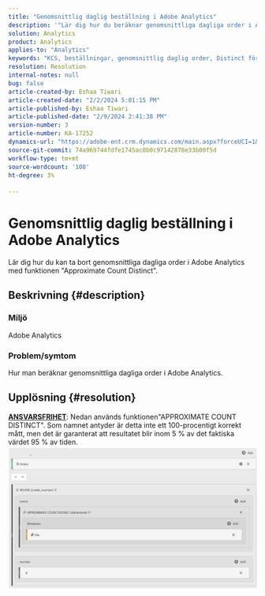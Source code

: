 ```yaml
---
title: "Genomsnittlig daglig beställning i Adobe Analytics"
description: '"Lär dig hur du beräknar genomsnittliga dagliga order i Adobe Analytics med funktionen "Approximate Count Distinct"."'
solution: Analytics
product: Analytics
applies-to: "Analytics"
keywords: "KCS, beställningar, genomsnittlig daglig order, Distinct för ungefärligt antal, Funktion"
resolution: Resolution
internal-notes: null
bug: false
article-created-by: Eshaa Tiwari
article-created-date: "2/2/2024 5:01:15 PM"
article-published-by: Eshaa Tiwari
article-published-date: "2/9/2024 2:41:38 PM"
version-number: 3
article-number: KA-17252
dynamics-url: "https://adobe-ent.crm.dynamics.com/main.aspx?forceUCI=1&pagetype=entityrecord&etn=knowledgearticle&id=9ac69aaa-ecc1-ee11-9079-6045bd006268"
source-git-commit: 74a969744fdfe1745ac0b0c97142878e33b00f5d
workflow-type: tm+mt
source-wordcount: '108'
ht-degree: 3%

---
```


# Genomsnittlig daglig beställning i Adobe Analytics


Lär dig hur du kan ta bort genomsnittliga dagliga order i Adobe Analytics med funktionen &quot;Approximate Count Distinct&quot;.

## Beskrivning {#description}


### Miljö

Adobe Analytics

### Problem/symtom

Hur man beräknar genomsnittliga dagliga order i Adobe Analytics.


## Upplösning {#resolution}


<u><b>ANSVARSFRIHET</b></u>: Nedan används funktionen&quot;APPROXIMATE COUNT DISTINCT&quot;. Som namnet antyder är detta inte ett 100-procentigt korrekt mått, men det är garanterat att resultatet blir inom 5 % av det faktiska värdet 95 % av tiden.
![](assets/62d446f9-58c7-ee11-9079-6045bd0067ea.png)
